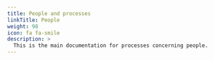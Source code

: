 ```yaml
---
title: People and processes
linkTitle: People
weight: 98
icon: fa fa-smile
description: >
  This is the main documentation for processes concerning people.
---
```


